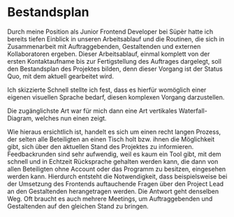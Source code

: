 # Bestandsplan

Durch meine Position als Junior Frontend Developer bei Süpèr hatte ich bereits tiefen Einblick in unseren Arbeitsablauf und die Routinen, die sich in Zusammenarbeit mit Auftraggebenden, Gestaltenden und externen Kollaboratoren ergeben. Dieser Arbeitsablauf, einmal komplett von der ersten Kontaktaufname bis zur Fertigstellung des Auftrages dargelegt, soll den Bestandsplan des Projektes bilden, denn dieser Vorgang ist der Status Quo, mit dem aktuell gearbeitet wird.

Ich skizzierte <c-external-link url="https://cloud.nadineprigann.de/index.php/s/rRd6RPSLeS4GyTJ" label="einige Varianten und Ideen."/> Schnell stellte ich fest, dass es hierfür womöglich einer eigenen visuellen Sprache bedarf, diesen komplexen Vorgang darzustellen.

<c-text-block text="Eine visuelle Sprache für komplexe Workflows finden und diesen evtl. digital erfahrbar machen. Lektuüreempfehlung: Gioriga Lupi – Observe, Collect, Draw" label="resource" class="label-resource"/>

Die zugänglichste Art war für mich dann eine Art vertikales Waterfall-Diagram, welches nun einen <c-external-link url="https://cloud.nadineprigann.de/index.php/s/AxB4tEJg92Ycdtc" label="ersten Entwurf des Bestandsplanes des Workflows" /> zeigt.

Wie hieraus ersichtlich ist, handelt es sich um einen recht langen Prozess, der selten alle Beteiligten an einen Tisch holt bzw. ihnen die Möglichkeit gibt, sich über den aktuellen Stand des Projektes zu informieren. Feedbackrunden sind sehr aufwendig, weil es kaum ein Tool gibt, mit dem schnell und in Echtzeit Rücksprache gehalten werden kann, die dann von allen Beteiligten ohne Account oder das Programm zu besitzen, eingesehen werden kann. Hierdurch entsteht die Notwendigkeit, dass beispielsweise bei der Umsetzung des Frontends auftauchende Fragen über den Project Lead an den Gestaltenden herangetragen werden. Die Antwort geht denselben Weg. Oft braucht es auch mehrere Meetings, um Auftraggebenden und Gestaltenden auf den gleichen Stand zu bringen.
<!-- 
was ist der aktuelle bestandsplan? aktueller workflow? kurzes schriftliches resummee, was hier phase ist. -->
